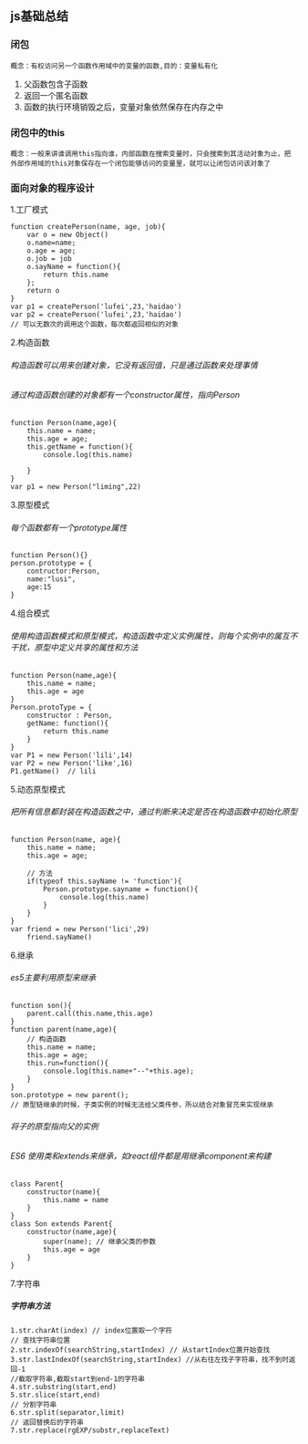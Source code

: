 ## js基础总结

### 闭包
    概念：有权访问另一个函数作用域中的变量的函数,目的：变量私有化
1. 父函数包含子函数
2. 返回一个匿名函数
3. 函数的执行环境销毁之后，变量对象依然保存在内存之中
### 闭包中的this
    概念：一般来讲谁调用this指向谁，内部函数在搜索变量时，只会搜索到其活动对象为止，把外部作用域的this对象保存在一个闭包能够访问的变量里，就可以让闭包访问该对象了

### 面向对象的程序设计
1.工厂模式

    function createPerson(name, age, job){
        var o = new Object()
        o.name=name;
        o.age = age;
        o.job = job
        o.sayName = function(){
            return this.name
        };
        return o
    }
    var p1 = createPerson('lufei',23,'haidao')
    var p2 = createPerson('lufei',23,'haidao')
    // 可以无数次的调用这个函数，每次都返回相似的对象
2.构造函数
###### 构造函数可以用来创建对象，它没有返回值，只是通过函数来处理事情
###### 通过构造函数创建的对象都有一个constructor属性，指向Person
    function Person(name,age){
        this.name = name;
        this.age = age;
        this.getName = function(){
            console.log(this.name)
            
        }
    }
    var p1 = new Person("liming",22)
    

3.原型模式
###### 每个函数都有一个prototype属性
    function Person(){}    
    person.prototype = {
        contructor:Person,
        name:"lusi",
        age:15
    }

4.组合模式
###### 使用构造函数模式和原型模式，构造函数中定义实例属性，则每个实例中的属互不干扰，原型中定义共享的属性和方法
    function Person(name,age){
        this.name = name;
        this.age = age 
    }
    Person.protoType = {
        constructor : Person,
        getName: function(){
            return this.name
        }
    }
    var P1 = new Person('lili',14)
    var P2 = new Person('like',16)
    P1.getName()  // lili
5.动态原型模式
###### 把所有信息都封装在构造函数之中，通过判断来决定是否在构造函数中初始化原型
    function Person(name, age){
        this.name = name;
        this.age = age;

        // 方法
        if(typeof this.sayName != 'function'){
            Person.prototype.sayname = function(){
                console.log(this.name)
            }
        }
    }
    var friend = new Person('lici',29)
        friend.sayName()
6.继承
###### es5主要利用原型来继承
    function son(){
        parent.call(this.name,this.age)
    }
    function parent(name,age){
        // 构造函数
        this.name = name;
        this.age = age;
        this.run=function(){
            console.log(this.name+"--"+this.age);
        }
    }
    son.prototype = new parent();
    // 原型链继承的时候，子类实例的时候无法给父类传参，所以结合对象冒充来实现继承

###### 将子的原型指向父的实例

###### ES6 使用类和extends来继承，如react组件都是用继承component来构建
    class Parent{
        constructor(name){
            this.name = name
        }
    }
    class Son extends Parent{
        constructor(name,age){
            super(name); // 继承父类的参数
            this.age = age 
        }
    }
7.字符串
##### 字符串方法
    1.str.charAt(index) // index位置取一个字符
    // 查找字符串位置
    2.str.indexOf(searchString,startIndex) // 从startIndex位置开始查找
    3.str.lastIndexOf(searchString,startIndex) //从右往左找子字符串，找不到时返回-1
    //截取字符串,截取start到end-1的字符串
    4.str.substring(start,end) 
    5.str.slice(start,end)
    // 分割字符串
    6.str.split(separator,limit) 
    // 返回替换后的字符串
    7.str.replace(rgEXP/substr,replaceText) 
